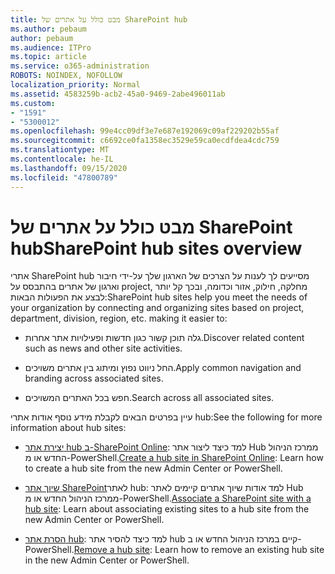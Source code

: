 ```yaml
---
title: מבט כולל על אתרים של SharePoint hub
ms.author: pebaum
author: pebaum
ms.audience: ITPro
ms.topic: article
ms.service: o365-administration
ROBOTS: NOINDEX, NOFOLLOW
localization_priority: Normal
ms.assetid: 4583259b-acb2-45a0-9469-2abe496011ab
ms.custom:
- "1591"
- "5300012"
ms.openlocfilehash: 99e4cc09df3e7e687e192069c09af229202b55af
ms.sourcegitcommit: c6692ce0fa1358ec3529e59ca0ecdfdea4cdc759
ms.translationtype: MT
ms.contentlocale: he-IL
ms.lasthandoff: 09/15/2020
ms.locfileid: "47800789"
---
```

# <a name="sharepoint-hub-sites-overview"></a><span data-ttu-id="5f7ab-102">מבט כולל על אתרים של SharePoint hub</span><span class="sxs-lookup"><span data-stu-id="5f7ab-102">SharePoint hub sites overview</span></span>

<span data-ttu-id="5f7ab-103">אתרי SharePoint hub מסייעים לך לענות על הצרכים של הארגון שלך על-ידי חיבור וארגון של אתרים בהתבסס על project, מחלקה, חילוק, אזור וכדומה, ובכך קל יותר לבצע את הפעולות הבאות:</span><span class="sxs-lookup"><span data-stu-id="5f7ab-103">SharePoint hub sites help you meet the needs of your organization by connecting and organizing sites based on project, department, division, region, etc. making it easier to:</span></span>

- <span data-ttu-id="5f7ab-104">גלה תוכן קשור כגון חדשות ופעילויות אתר אחרות.</span><span class="sxs-lookup"><span data-stu-id="5f7ab-104">Discover related content such as news and other site activities.</span></span>

- <span data-ttu-id="5f7ab-105">החל ניווט נפוץ ומיתוג בין אתרים משויכים.</span><span class="sxs-lookup"><span data-stu-id="5f7ab-105">Apply common navigation and branding across associated sites.</span></span> 

- <span data-ttu-id="5f7ab-106">חפש בכל האתרים המשויכים.</span><span class="sxs-lookup"><span data-stu-id="5f7ab-106">Search across all associated sites.</span></span>

<span data-ttu-id="5f7ab-107">עיין בפרטים הבאים לקבלת מידע נוסף אודות אתרי hub:</span><span class="sxs-lookup"><span data-stu-id="5f7ab-107">See the following for more information about hub sites:</span></span>
- <span data-ttu-id="5f7ab-108">[יצירת אתר hub ב-SharePoint Online](https://docs.microsoft.com/sharepoint/create-hub-site): למד כיצד ליצור אתר Hub ממרכז הניהול החדש או מ-PowerShell.</span><span class="sxs-lookup"><span data-stu-id="5f7ab-108">[Create a hub site in SharePoint Online](https://docs.microsoft.com/sharepoint/create-hub-site): Learn how to create a hub site from the new Admin Center or PowerShell.</span></span>

- <span data-ttu-id="5f7ab-109">[שיוך אתר SharePoint](https://support.office.com/article/associate-a-sharepoint-site-with-a-hub-site-ae0009fd-af04-4d3d-917d-88edb43efc05)לאתר hub: למד אודות שיוך אתרים קיימים לאתר Hub ממרכז הניהול החדש או מ-PowerShell.</span><span class="sxs-lookup"><span data-stu-id="5f7ab-109">[Associate a SharePoint site with a hub site](https://support.office.com/article/associate-a-sharepoint-site-with-a-hub-site-ae0009fd-af04-4d3d-917d-88edb43efc05): Learn about associating existing sites to a hub site from the new Admin Center or PowerShell.</span></span>

- <span data-ttu-id="5f7ab-110">[הסרת אתר hub](https://docs.microsoft.com/sharepoint/remove-hub-site): למד כיצד להסיר אתר hub קיים במרכז הניהול החדש או ב-PowerShell.</span><span class="sxs-lookup"><span data-stu-id="5f7ab-110">[Remove a hub site](https://docs.microsoft.com/sharepoint/remove-hub-site): Learn how to remove an existing hub site in the new Admin Center or PowerShell.</span></span>

